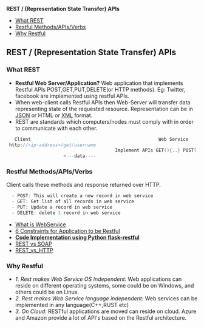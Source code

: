 **REST / (Representation State Transfer) APIs**
- [What REST](#what)
- [Restful Methods/APIs/Verbs](#meth)
- [Why Restful](#why)

## REST / (Representation State Transfer) APIs
<a name=what></a>
### What REST
- **Restful Web Server/Application?** Web application that implements Restful APIs POST,GET,PUT,DELETE(or HTTP methods). Eg: Twitter, facebook are implemented using restful APIs.
- When web-client calls Restful APIs then Web-Server will transfer data representing state of the requested resource. Representation can be in [JSON](/Languages/ScriptingLanguages/JavaScript) or HTML or [XML](/Languages/Markup_Language) format.
- REST are standards which computers/nodes must comply with in order to communicate with each other.
```c
   Client	                        	                Web Service
 http://<ip-address>/get/username
                                        Implement APIs GET(){..} POST(){..} DELETE(){..} PUT(){..}
                     <---data----
```
<a name=meth></a>
### Restful Methods/APIs/Verbs
Client calls these methods and response returned over HTTP.
```c
  - POST: This will create a new record in web service
  - GET: Get list of all records in web service
  - PUT: Update a record in web service
  - DELETE: delete 1 record in web service
```

- [What is WebService](../WebServer_vs_WebService)
- [6 Constraints for Application to be Restful](Restful_Constraints)
- **[Code Implementation using Python flask-restful](/Languages/ScriptingLanguages/Python/web-frameworks/flask-restful)**
- [REST vs SOAP](REST_vs_SOAP)
- [REST_vs_HTTP](REST_vs_HTTP)

<a name=why></a>
### Why Restful
- *1. Rest makes Web Service OS Independent:* Web applications can reside on different operating systems, some could be on Windows, and others could be on Linux.
- *2. Rest makes Web Service language independent:* Web services can be implemented in any language(C++,RUST etc)
- *3. On Cloud:* RESTful applications are moved can reside on cloud. Azure and Amazon provide a lot of API's based on the Restful architecture. 
